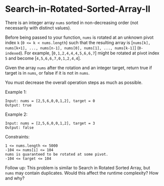 # Search-in-Rotated-Sorted-Array-II

There is an integer array ```nums``` sorted in non-decreasing order (not necessarily with distinct values).

Before being passed to your function, ```nums``` is rotated at an unknown pivot index ```k``` (```0 <= k < nums.length```) such that the resulting array is [```nums[k], nums[k+1], ..., nums[n-1], nums[0], nums[1], ..., nums[k-1]```] (```0-indexed```). For example, [```0,1,2,4,4,4,5,6,6,7```] might be rotated at pivot index ```5``` and become [```4,5,6,6,7,0,1,2,4,4```].

Given the array ```nums``` after the rotation and an integer target, return true if target is in ```nums```, or false if it is not in ```nums```.

You must decrease the overall operation steps as much as possible.

 

Example 1:
```
Input: nums = [2,5,6,0,0,1,2], target = 0
Output: true
```
Example 2:
```
Input: nums = [2,5,6,0,0,1,2], target = 3
Output: false
 ```

Constraints:
```
1 <= nums.length <= 5000
-104 <= nums[i] <= 104
nums is guaranteed to be rotated at some pivot.
-104 <= target <= 104
 ```

Follow up: This problem is similar to Search in Rotated Sorted Array, but ```nums``` may contain duplicates. Would this affect the runtime complexity? How and why?
